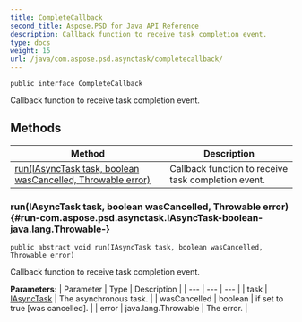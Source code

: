 ```yaml
---
title: CompleteCallback
second_title: Aspose.PSD for Java API Reference
description: Callback function to receive task completion event.
type: docs
weight: 15
url: /java/com.aspose.psd.asynctask/completecallback/
---
```

```
public interface CompleteCallback
```

Callback function to receive task completion event.
## Methods

| Method | Description |
| --- | --- |
| [run(IAsyncTask task, boolean wasCancelled, Throwable error)](#run-com.aspose.psd.asynctask.IAsyncTask-boolean-java.lang.Throwable-) | Callback function to receive task completion event. |
### run(IAsyncTask task, boolean wasCancelled, Throwable error) {#run-com.aspose.psd.asynctask.IAsyncTask-boolean-java.lang.Throwable-}
```
public abstract void run(IAsyncTask task, boolean wasCancelled, Throwable error)
```


Callback function to receive task completion event.

**Parameters:**
| Parameter | Type | Description |
| --- | --- | --- |
| task | [IAsyncTask](../../com.aspose.psd.asynctask/iasynctask) | The asynchronous task. |
| wasCancelled | boolean | if set to  true  [was cancelled]. |
| error | java.lang.Throwable | The error. |

